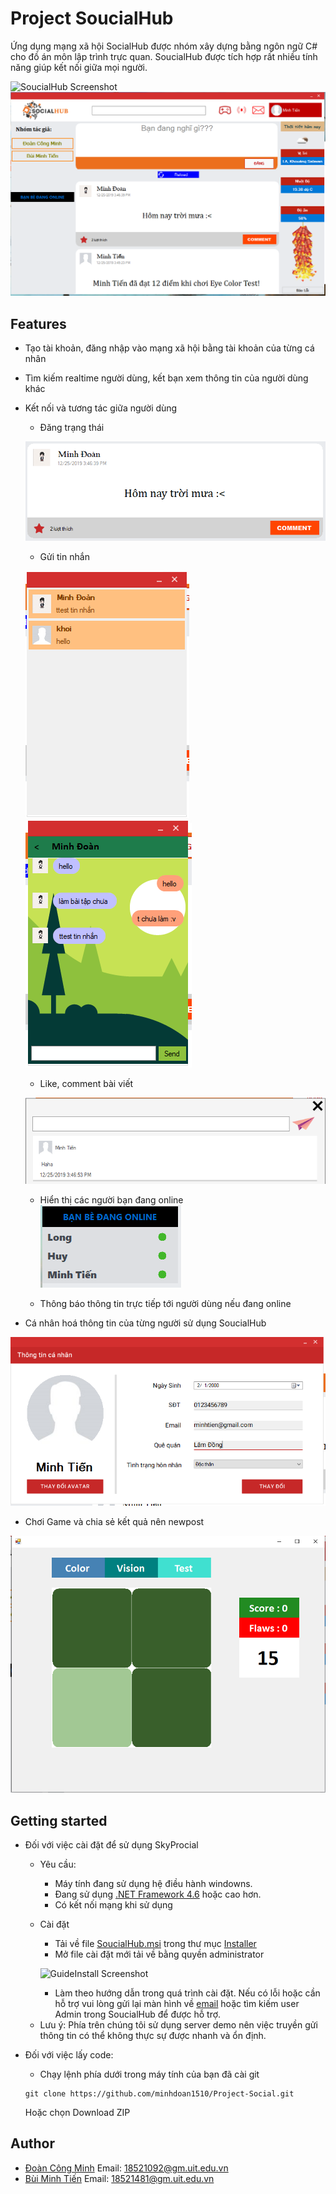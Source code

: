 # Project SoucialHub
Ứng dụng mạng xã hội SocialHub được nhóm xây dựng bằng ngôn ngữ C# cho đồ án môn lập trình trực quan. SoucialHub được tích hợp rất nhiều tính năng giúp kết nối giữa mọi người.

![SoucialHub Screenshot](master/docs/Images/SoucialHub1.PNG)
![SoucialHub Screenshot 2](/docs/Images/SoucialHub2.PNG)
## Features
- Tạo tài khoản, đăng nhập vào mạng xã hội bằng tài khoản của từng cá nhân
- Tìm kiếm realtime người dùng, kết bạn xem thông tin của người dùng khác
- Kết nối và tương tác giữa người dùng
  - Đăng trạng thái
  
  ![AddPost Screenshot](docs\Images\AddPost_SoucialHub.PNG)
  
  - Gửi tin nhắn
  
  ![Messenge Screenshot 1](docs\Images\Messenge_SoucialHub1.PNG)
  ![Messenge Screenshot 2](docs\Images\Messenge_SoucialHub2.PNG)
  
  - Like, comment bài viết
  

  
  ![Comment Screenshot](docs\Images\Comment_SoucialHub.PNG)
  

  - Hiển thị các người bạn đang online
  ![Online Screenshot](docs\Images\Online_SoucialHub.PNG)

  - Thông báo thông tin trực tiếp tới người dùng nếu đang online

  
- Cá nhân hoá thông tin của từng người sử dụng SoucialHub

![InfoProfile Screenshot](docs\Images\InfoProfile_SoucialHub.PNG)

- Chơi Game và chia sẻ kết quả nên newpost

![Game Screenshot](docs\Images\Game_SoucialHub.PNG)

## Getting started
- Đối với việc cài đặt để sử dụng SkyProcial 
  - Yêu cầu:
    - Máy tính đang sử dụng hệ điều hành windowns.
    - Đang sử dụng [.NET Framework 4.6](https://dotnet.microsoft.com/download/dotnet-framework) hoặc cao hơn.
    - Có kết nối mạng khi sử dụng
  - Cài đặt
    - Tải về file [SoucialHub.msi](/Installer/SoucialHub.msi) trong thư mục [Installer](/Installer)
    - Mở file cài đặt mới tải về bằng quyền administrator
    
    ![GuideInstall Screenshot](docs\Images\GuideInstall_SoucialHub.PNG)
    - Làm theo hướng dẫn trong quá trình cài đặt. Nếu có lỗi hoặc cần hỗ trợ vui lòng gửi lại màn hình về [email](18521092@gm.uit.edu.vn) hoặc tìm kiếm user Admin  trong SoucialHub để được hỗ trợ.
  * Lưu ý: Phía trên chúng tôi sử dụng server demo nên việc truyền gửi thông tin có thể không thực sự được nhanh và ổn định.
- Đối với việc lấy code:
  - Chạy lệnh phía dưới trong máy tính của bạn đã cài git
  
   ```
   git clone https://github.com/minhdoan1510/Project-Social.git
   ```
   
    Hoặc chọn Download ZIP
   
  
## Author

- [Đoàn Công Minh](https://www.facebook.com/MinhDoan1510)  Email: 18521092@gm.uit.edu.vn
- [Bùi Minh Tiến](https://www.facebook.com/MinhTien1412)   Email: 18521481@gm.uit.edu.vn
